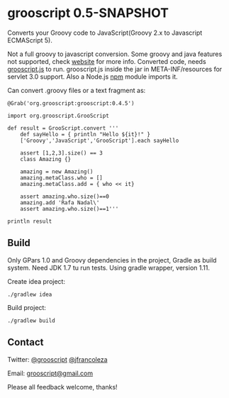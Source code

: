 grooscript 0.5-SNAPSHOT
=======================

Converts your Groovy code to JavaScript(Groovy 2.x to Javascript ECMAScript 5).

Not a full groovy to javascript conversion. Some groovy and java features not supported, check [website](http://grooscript.org) for more info. Converted code, needs [grooscript.js](https://github.com/chiquitinxx/grooscript/blob/master/src/main/resources/META-INF/resources/grooscript.js) to run. grooscript.js inside the jar in META-INF/resources for servlet 3.0 support. Also a Node.js [npm](http://www.npmjs.org/package/grooscript) module imports it.

Can convert .groovy files or a text fragment as:

    @Grab('org.grooscript:grooscript:0.4.5')

    import org.grooscript.GrooScript

    def result = GrooScript.convert '''
        def sayHello = { println "Hello ${it}!" }
        ['Groovy','JavaScript','GrooScript'].each sayHello

        assert [1,2,3].size() == 3
        class Amazing {}

        amazing = new Amazing()
        amazing.metaClass.who = []
        amazing.metaClass.add = { who << it}

        assert amazing.who.size()==0
        amazing.add 'Rafa Nadal\'
        assert amazing.who.size()==1'''

    println result

Build
-----
Only GPars 1.0 and Groovy dependencies in the project, Gradle as build system. Need JDK 1.7 tu run tests. Using gradle wrapper, version 1.11.

Create idea project:

    ./gradlew idea

Build project:

    ./gradlew build

Contact
-------

Twitter: [@grooscript](http://twitter.com/grooscript) [@jfrancoleza](http://twitter.com/jfrancoleza)

Email: <grooscript@gmail.com>

Please all feedback welcome, thanks!
